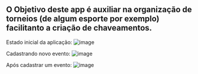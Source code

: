 ## O Objetivo deste app é auxiliar na organização de torneios (de algum esporte por exemplo) facilitanto a criação de chaveamentos. 

Estado inicial da aplicação:
![image](https://user-images.githubusercontent.com/43221251/214993883-3331fefe-4eef-4bf7-b97a-725e7d2549cf.png)

Cadastrando novo evento: 
![image](https://user-images.githubusercontent.com/43221251/214993964-dd9439eb-0b43-42f7-937c-77f2306cd722.png)

Após cadastrar um evento: 
![image](https://user-images.githubusercontent.com/43221251/214993753-acf8a804-1dda-4cf1-9011-d6ad167925ac.png)


